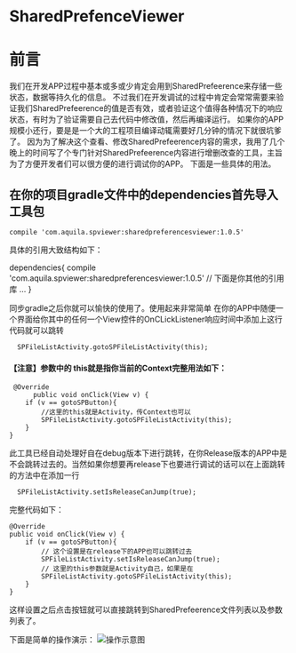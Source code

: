 # SharedPrefenceViewer

# 前言 
我们在开发APP过程中基本或多或少肯定会用到SharedPrefeerence来存储一些状态，数据等持久化的信息。
  不过我们在开发调试的过程中肯定会常常需要来验证我们SharedPrefeerence的值是否有效，或者验证这个值得各种情况下的响应状态，有时为了验证需要自己去代码中修改值，然后再编译运行。 如果你的APP规模小还行，要是是一个大的工程项目编译动辄需要好几分钟的情况下就很坑爹了。
因为为了解决这个查看、修改SharedPrefeerence内容的需求，我用了几个晚上的时间写了个专门针对SharedPrefeerence内容进行增删改查的工具，主旨为了方便开发者们可以很方便的进行调试你的APP。
 下面是一些具体的用法。
## 在你的项目gradle文件中的dependencies首先导入工具包
    compile 'com.aquila.spviewer:sharedpreferencesviewer:1.0.5'

具体的引用大致结构如下：

   dependencies{
   compile 'com.aquila.spviewer:sharedpreferencesviewer:1.0.5'
   // 下面是你其他的引用库
       ...
   }
      
同步gradle之后你就可以愉快的使用了。使用起来非常简单
在你的APP中随便一个界面给你其中的任何一个View控件的OnCLickListener响应时间中添加上这行代码就可以跳转

      SPFileListActivity.gotoSPFileListActivity(this);

#### 【注意】参数中的 this就是指你当前的Context完整用法如下：
         
     @Override
          public void onClick(View v) {
        if (v == gotoSPButton){
            //这里的this就是Activity，传Context也可以
            SPFileListActivity.gotoSPFileListActivity(this); 
        }
    }

此工具已经自动处理好自在debug版本下进行跳转，在你Release版本的APP中是不会跳转过去的。当然如果你想要再release下也要进行调试的话可以在上面跳转的方法中在添加一行

      SPFileListActivity.setIsReleaseCanJump(true);
完整代码如下：

    @Override
    public void onClick(View v) {
        if (v == gotoSPButton){
            // 这个设置是在release下的APP也可以跳转过去
            SPFileListActivity.setIsReleaseCanJump(true);
            // 这里的this参数就是Activity自己，如果是在
            SPFileListActivity.gotoSPFileListActivity(this);
        }
    }

这样设置之后点击按钮就可以直接跳转到SharedPrefeerence文件列表以及参数列表了。

下面是简单的操作演示：
![操作示意图](http://upload-images.jianshu.io/upload_images/3987407-77a8326c08891375.gif?imageMogr2/auto-orient/strip%7CimageView2/2/w/1240)


